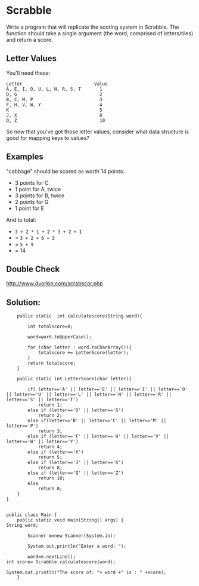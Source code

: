 # Scrabble

Write a program that will replicate the scoring system in Scrabble. The function should take a single argument (the word, comprised of letters/tiles) and return a score. 

## Letter Values

You'll need these:

```plain
Letter                           Value
A, E, I, O, U, L, N, R, S, T       1
D, G                               2
B, C, M, P                         3
F, H, V, W, Y                      4
K                                  5
J, X                               8
Q, Z                               10
```

So now that you've got those letter values, consider what data structure is good for mapping keys to values?

## Examples
"cabbage" should be scored as worth 14 points:

- 3 points for C
- 1 point for A, twice
- 3 points for B, twice
- 2 points for G
- 1 point for E

And to total:

- `3 + 2 * 1 + 2 * 3 + 2 + 1`
- = `3 + 2 + 6 + 3`
- = `5 + 9`
- = 14

## Double Check
http://www.dvorkin.com/scrabscor.php





## Solution:


```public class Scrabble{
    public static  int calculatescore(String word){

        int totalscore=0;

        word=word.toUpperCase();

        for (char letter : word.toCharArray()){
            totalscore += LetterScore(letter);
        }
        return totalscore;
    }

    public static int LetterScore(char letter){

        if( letter=='A' || letter=='E' || letter=='I' || letter=='O' || letter=='U' || letter=='L' || letter=='N' || letter=='R' || letter=='S' || letter=='T')
            return 1;
        else if (letter=='D' || letter=='G')
            return 2;
        else if(letter=='B' || letter=='C' || letter=='M' || letter=='P')
            return 3;
        else if (letter=='F' || letter=='H' || letter=='V' || letter=='W' || letter=='Y')
            return 4;
        else if (letter=='K')
            return 5;
        else if (letter=='J' || letter=='X')
            return 8;
        else if (letter=='Q' || letter=='Z')
            return 10;
        else
            return 0;
    }
}


public class Main {
    public static void main(String[] args) {
String word;

        Scanner m=new Scanner(System.in);

        System.out.println("Enter a word: ");

        word=m.nextLine();
int score= Scrabble.calculatescore(word);

System.out.println("The score of: "+ word +" is : " +score);
    }

```
